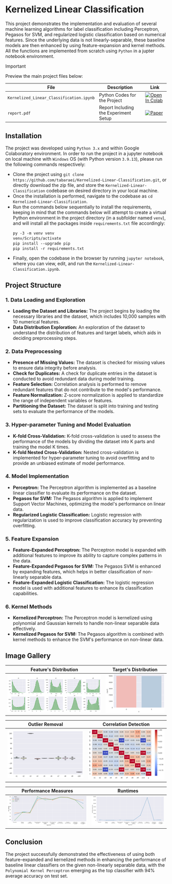 # Kernelized Linear Classification

This project demonstrates the implementation and evaluation of several machine learning algorithms for label classification including Perceptron, Pegasos for SVM, and regularized logistic classification based on numerical features. 
Since the underlying data is not linearly-separable, these baseline models are then enhanced by using feature-expansion and kernel methods. All the functions are implemented from scratch using `Python` in a jupter notebook environment.

> [!IMPORTANT]
> Preview the main project files below:
> 
> | File | Description | Link |
> |------|--------------|------|
> | `Kernelized_Linear_Classification.ipynb` | Python Codes for the Project | [![Open In Colab](https://colab.research.google.com/assets/colab-badge.svg)](https://colab.research.google.com/github/tabaraei/Kernelized-Linear-Classification/blob/main/Kernelized_Linear_Classification.ipynb) |
> | `report.pdf` | Report Including the Experiment Setup | [![Paper](https://img.shields.io/badge/Report-PDF-red)](https://github.com/tabaraei/Kernelized-Linear-Classification/blob/main/report.pdf) |

## Installation

The project was developed using `Python 3.x` and within Google Colaboratory environment. In order to run the project in a jupyter notebook on local machine with `Windows` OS (with Python version `3.9.13`), please run the following commands respectively:
- Clone the project using `git clone https://github.com/tabaraei/Kernelized-Linear-Classification.git`, or directly download the zip file, and store the `Kernelized-Linear-Classification` codebase on desired directory in your local machine.
- Once the installation is performed, navigate to the codebase as `cd Kernelized-Linear-Classification`.
- Run the commands below sequentially to install the requirements, keeping in mind that the commands below will attempt to create a virtual Python environment in the project directory (in a subfolder named `venv`), and will install all the packages inside `requirements.txt` file accordingly:
  ```shell
  py -3 -m venv venv
  venv/Scripts/activate
  pip install --upgrade pip
  pip install -r requirements.txt
  ```
- Finally, open the codebase in the browser by running `jupyter notebook`, where you can view, edit, and run the `Kernelized-Linear-Classification.ipynb`.



## Project Structure

### 1. Data Loading and Exploration
- **Loading the Dataset and Libraries:** The project begins by loading the necessary libraries and the dataset, which includes 10,000 samples with 10 numerical features.
- **Data Distribution Exploration:** An exploration of the dataset to understand the distribution of features and target labels, which aids in deciding preprocessing steps.

### 2. Data Preprocessing
- **Presence of Missing Values:** The dataset is checked for missing values to ensure data integrity before analysis.
- **Check for Duplicates:** A check for duplicate entries in the dataset is conducted to avoid redundant data during model training.
- **Feature Selection:** Correlation analysis is performed to remove redundant features that do not contribute to the model's performance.
- **Feature Normalization:** Z-score normalization is applied to standardize the range of independent variables or features.
- **Partitioning the Dataset:** The dataset is split into training and testing sets to evaluate the performance of the models.

### 3. Hyper-parameter Tuning and Model Evaluation
- **K-fold Cross-Validation:** K-fold cross-validation is used to assess the performance of the models by dividing the dataset into K parts and training the model K times.
- **K-fold Nested Cross-Validation:** Nested cross-validation is implemented for hyper-parameter tuning to avoid overfitting and to provide an unbiased estimate of model performance.

### 4. Model Implementation
- **Perceptron:** The Perceptron algorithm is implemented as a baseline linear classifier to evaluate its performance on the dataset.
- **Pegasos for SVM:** The Pegasos algorithm is applied to implement Support Vector Machines, optimizing the model's performance on linear data.
- **Regularized Logistic Classification:** Logistic regression with regularization is used to improve classification accuracy by preventing overfitting.

### 5. Feature Expansion
- **Feature-Expanded Perceptron:** The Perceptron model is expanded with additional features to improve its ability to capture complex patterns in the data.
- **Feature-Expanded Pegasos for SVM:** The Pegasos SVM is enhanced by expanding features, which helps in better classification of non-linearly separable data.
- **Feature-Expanded Logistic Classification:** The logistic regression model is used with additional features to enhance its classification capabilities.

### 6. Kernel Methods
- **Kernelized Perceptron:** The Perceptron model is kernelized using polynomial and Gaussian kernels to handle non-linear separable data effectively.
- **Kernelized Pegasos for SVM:** The Pegasos algorithm is combined with kernel methods to enhance the SVM's performance on non-linear data.

## Image Gallery

| Feature's Distribution | Target's Distribution |
| --- | --- |
| ![Distribution of Features](https://github.com/tabaraei/Kernelized-Linear-Classification/blob/main/latex/images/distribution_features.png) | ![Distribution of Target Labels](https://github.com/tabaraei/Kernelized-Linear-Classification/blob/main/latex/images/distribution_targets.png) |

| Outlier Removal | Correlation Detection |
| --- | --- |
| ![Outliers After Removal](https://github.com/tabaraei/Kernelized-Linear-Classification/blob/main/latex/images/outliers_after.png) | ![Correlation Matrix](https://github.com/tabaraei/Kernelized-Linear-Classification/blob/main/latex/images/correlation.png) |

| Performance Measures | Runtimes |
| --- | --- |
| ![Model Performance](https://github.com/tabaraei/Kernelized-Linear-Classification/blob/main/latex/images/performance.png) | ![Runtime Analysis](https://github.com/tabaraei/Kernelized-Linear-Classification/blob/main/latex/images/runtime.png) |

## Conclusion

The project successfully demonstrated the effectiveness of using both feature-expanded and kernelized methods in enhancing the performance of baseline linear classifiers on the given non-linearly separable data, with the `Polynomial Kernel Perceptron` emerging as the top classifier with 94% average accuracy on test set.
